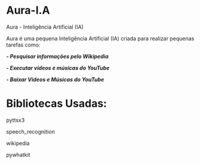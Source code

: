 # Aura-I.A
 Aura - Inteligência Artificial (IA)

 Aura é uma pequena Inteligência Artificial (IA)
 criada para realizar pequenas tarefas como:

***- Pesquisar informações pelo Wikipedia***

***- Executar vídeos e músicas do YouTube***

***- Baixar Videos e Músicas do YouTube***

# Bibliotecas Usadas:
pyttsx3

speech_recognition

wikipedia

pywhatkit